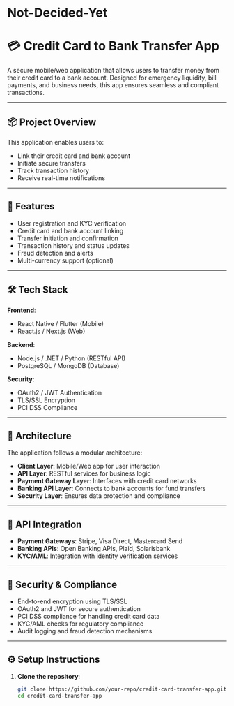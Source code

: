 # Not-Decided-Yet

# 💳 Credit Card to Bank Transfer App

A secure mobile/web application that allows users to transfer money from their credit card to a bank account. Designed for emergency liquidity, bill payments, and business needs, this app ensures seamless and compliant transactions.

---

## 📦 Project Overview

This application enables users to:
- Link their credit card and bank account
- Initiate secure transfers
- Track transaction history
- Receive real-time notifications

---

## 🚀 Features

- User registration and KYC verification
- Credit card and bank account linking
- Transfer initiation and confirmation
- Transaction history and status updates
- Fraud detection and alerts
- Multi-currency support (optional)

---

## 🛠️ Tech Stack

**Frontend**:
- React Native / Flutter (Mobile)
- React.js / Next.js (Web)

**Backend**:
- Node.js / .NET / Python (RESTful API)
- PostgreSQL / MongoDB (Database)

**Security**:
- OAuth2 / JWT Authentication
- TLS/SSL Encryption
- PCI DSS Compliance

---

## 🧠 Architecture

The application follows a modular architecture:

- **Client Layer**: Mobile/Web app for user interaction
- **API Layer**: RESTful services for business logic
- **Payment Gateway Layer**: Interfaces with credit card networks
- **Banking API Layer**: Connects to bank accounts for fund transfers
- **Security Layer**: Ensures data protection and compliance

---

## 🔌 API Integration

- **Payment Gateways**: Stripe, Visa Direct, Mastercard Send
- **Banking APIs**: Open Banking APIs, Plaid, Solarisbank
- **KYC/AML**: Integration with identity verification services

---

## 🔐 Security & Compliance

- End-to-end encryption using TLS/SSL
- OAuth2 and JWT for secure authentication
- PCI DSS compliance for handling credit card data
- KYC/AML checks for regulatory compliance
- Audit logging and fraud detection mechanisms

---

## ⚙️ Setup Instructions

1. **Clone the repository**:
   ```bash
   git clone https://github.com/your-repo/credit-card-transfer-app.git
   cd credit-card-transfer-app
   ```
